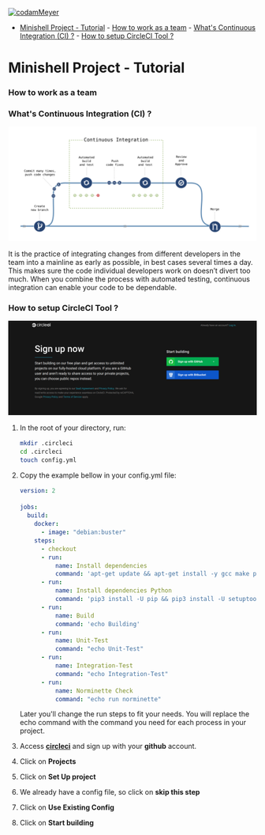 [![codamMeyer](https://circleci.com/gh/codamMeyer/minishell.svg?style=shield)](https://app.circleci.com/pipelines/github/codamMeyer/minishell?branch=main)

- [Minishell Project - Tutorial](#minishell-project---tutorial)
		- [How to work as a team](#how-to-work-as-a-team)
		- [What's Continuous Integration (CI) ?](#whats-continuous-integration-ci-)
		- [How to setup CircleCI Tool ?](#how-to-setup-circleci-tool-)

# Minishell Project - Tutorial
### How to work as a team


### What's Continuous Integration (CI) ?

![ci_flow](/images/ci_flow.png)

It is the practice of integrating changes from different developers in the team into a mainline as early as possible, in best cases several times a day. This makes sure the code individual developers work on doesn’t divert too much. When you combine the process with automated testing, continuous integration can enable your code to be dependable.

### How to setup CircleCI Tool ?

![ci_flow](/images/circleci/1.png)

1. In the root of your directory, run:
    ```bash
    mkdir .circleci
    cd .circleci
    touch config.yml
    ```
2. Copy the example bellow in your config.yml file:
    ```yaml
    version: 2

    jobs:
      build:
        docker:
          - image: "debian:buster"
        steps:
          - checkout
          - run:
              name: Install dependencies
              command: 'apt-get update && apt-get install -y gcc make python3 python3-pip'
          - run:
              name: Install dependencies Python
              command: 'pip3 install -U pip && pip3 install -U setuptools && pip3 install -U norminette'
          - run:
              name: Build
              command: 'echo Building'
          - run:
              name: Unit-Test
              command: "echo Unit-Test"
          - run:
              name: Integration-Test
              command: "echo Integration-Test"
          - run:
              name: Norminette Check
              command: "echo run norminette"
    ```

    Later you'll change the run steps to fit your needs. You will replace the echo command with the command you need for each process in your project.

3. Access [**circleci**](https://circleci.com/signup/) and sign up with your **github** account.
4. Click on **Projects**
5. Click on **Set Up project**
6. We already have a config file, so click on **skip this step**
7. Click on **Use Existing Config**
8. Click on **Start building**